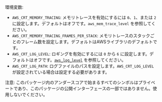 環境変数:

  * `AWS_CRT_MEMORY_TRACING`: メモリトレースを有効にするには `0`、`1`、または `2` に設定します。デフォルトはオフです。`aws_mem_trace_level` を参照してください。
  * `AWS_CRT_MEMORY_TRACING_FRAMES_PER_STACK`: メモリトレースのスタックごとのフレーム数を設定します。デフォルトはAWSライブラリのデフォルトです。
  * `AWS_CRT_LOG_LEVEL`: ロギングを有効にするには `0` から `6` に設定します。デフォルトはオフです。[`aws_log_level`](https://juliaservices.github.io/LibAwsCommon.jl/dev/#LibAwsCommon.aws_log_level) を参照してください。
  * `AWS_CRT_LOG_PATH`: ログファイルのパスを設定します。`AWS_CRT_LOG_LEVEL` が設定されている場合は設定する必要があります。

注意: このパッケージ内のアンダースコアで始まるすべてのシンボルはプライベートであり、このパッケージの公開インターフェースの一部ではありません。使用しないでください。
